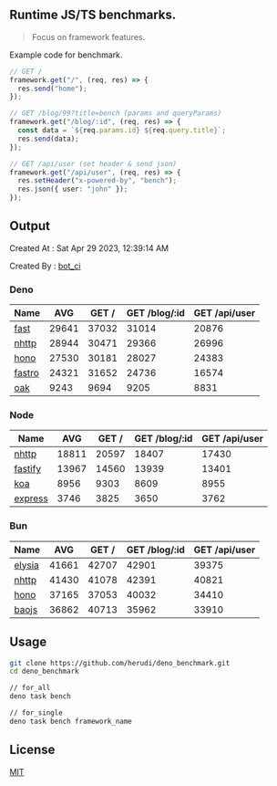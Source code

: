 ## Runtime JS/TS benchmarks.

> Focus on framework features.

Example code for benchmark.
```ts
// GET /
framework.get("/", (req, res) => {
  res.send("home");
});

// GET /blog/99?title=bench (params and queryParams)
framework.get("/blog/:id", (req, res) => {
  const data = `${req.params.id} ${req.query.title}`;
  res.send(data);
});

// GET /api/user (set header & send json)
framework.get("/api/user", (req, res) => {
  res.setHeader("x-powered-by", "bench");
  res.json({ user: "john" });
});
```

## Output
Created At : Sat Apr 29 2023, 12:39:14 AM

Created By : [bot_ci](https://github.com/herudi/deno_benchmarks/commits?author=github-actions%5Bbot%5D)


### Deno
|Name|AVG|GET /|GET /blog/:id|GET /api/user|
|----|----|----|----|----|
|[fast](https://github.com/danteissaias/fast)|29641|37032|31014|20876|
|[nhttp](https://github.com/nhttp/nhttp)|28944|30471|29366|26996|
|[hono](https://github.com/honojs/hono)|27530|30181|28027|24383|
|[fastro](https://github.com/fastrodev/fastro)|24321|31652|24736|16574|
|[oak](https://github.com/oakserver/oak)|9243|9694|9205|8831|
  


### Node
|Name|AVG|GET /|GET /blog/:id|GET /api/user|
|----|----|----|----|----|
|[nhttp](https://github.com/nhttp/nhttp)|18811|20597|18407|17430|
|[fastify](https://github.com/fastify/fastify)|13967|14560|13939|13401|
|[koa](https://github.com/koajs/koa)|8956|9303|8609|8955|
|[express](https://github.com/expressjs/express)|3746|3825|3650|3762|
  


### Bun
|Name|AVG|GET /|GET /blog/:id|GET /api/user|
|----|----|----|----|----|
|[elysia](https://github.com/elysiajs/elysia)|41661|42707|42901|39375|
|[nhttp](https://github.com/nhttp/nhttp)|41430|41078|42391|40821|
|[hono](https://github.com/honojs/hono)|37165|37053|40032|34410|
|[baojs](https://github.com/mattreid1/baojs)|36862|40713|35962|33910|
  



## Usage

```bash
git clone https://github.com/herudi/deno_benchmark.git
cd deno_benchmark

// for_all
deno task bench

// for_single
deno task bench framework_name
```

## License

[MIT](LICENSE)

